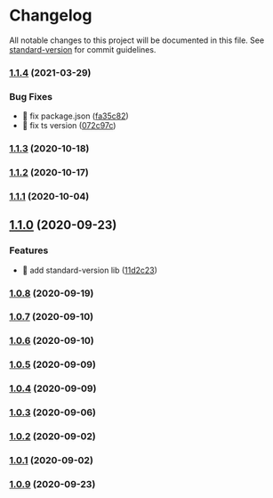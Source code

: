 # Changelog

All notable changes to this project will be documented in this file. See [standard-version](https://github.com/conventional-changelog/standard-version) for commit guidelines.

### [1.1.4](https://github.com/yeukfei02/evercareFrontendTest/compare/v1.1.3...v1.1.4) (2021-03-29)


### Bug Fixes

* 🐛 fix package.json ([fa35c82](https://github.com/yeukfei02/evercareFrontendTest/commit/fa35c82a49e49693078cd7fbd0029d7ff1717b17))
* 🐛 fix ts version ([072c97c](https://github.com/yeukfei02/evercareFrontendTest/commit/072c97c771ab0d4d5ec7833fc92269019e58e2e0))

### [1.1.3](https://github.com/yeukfei02/evercareFrontendTest/compare/v1.1.2...v1.1.3) (2020-10-18)

### [1.1.2](https://github.com/yeukfei02/evercareFrontendTest/compare/v1.1.1...v1.1.2) (2020-10-17)

### [1.1.1](https://github.com/yeukfei02/evercareFrontendTest/compare/v1.1.0...v1.1.1) (2020-10-04)

## [1.1.0](https://github.com/yeukfei02/evercareFrontendTest/compare/v1.0.9...v1.1.0) (2020-09-23)


### Features

* 🎸 add standard-version lib ([11d2c23](https://github.com/yeukfei02/evercareFrontendTest/commit/11d2c23fe312b493104f51e99a0df320bfc8ba91))

### [1.0.8](https://github.com/yeukfei02/evercareFrontendTest/compare/v1.0.7...v1.0.8) (2020-09-19)

### [1.0.7](https://github.com/yeukfei02/evercareFrontendTest/compare/v1.0.6...v1.0.7) (2020-09-10)

### [1.0.6](https://github.com/yeukfei02/evercareFrontendTest/compare/v1.0.5...v1.0.6) (2020-09-10)

### [1.0.5](https://github.com/yeukfei02/evercareFrontendTest/compare/v1.0.4...v1.0.5) (2020-09-09)

### [1.0.4](https://github.com/yeukfei02/evercareFrontendTest/compare/v1.0.3...v1.0.4) (2020-09-09)

### [1.0.3](https://github.com/yeukfei02/evercareFrontendTest/compare/v1.0.2...v1.0.3) (2020-09-06)

### [1.0.2](https://github.com/yeukfei02/evercareFrontendTest/compare/v1.0.1...v1.0.2) (2020-09-02)

### [1.0.1](https://github.com/yeukfei02/evercareFrontendTest/compare/v1.0.0...v1.0.1) (2020-09-02)

### [1.0.9](https://github.com/yeukfei02/evercareFrontendTest/compare/v1.0.0...v1.0.9) (2020-09-23)
